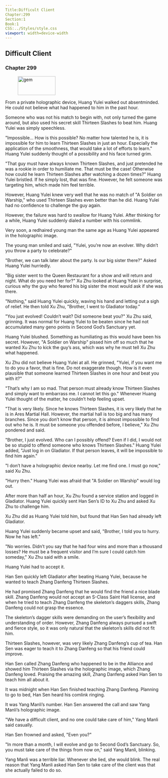 ```yaml
---
Title:Difficult Client 
Chapter:299 
Section:1 
Book:1 
CSS:../Styles/style.css 
viewport: width=device-width
---
```

  
## Difficult Client
### Chapter 299
  
<figure>
	<img src="../Images/gem.gif" alt="gem" id="gem" width="120" height="60" />
</figure>
  

  
From a private holographic device, Huang Yulei walked out absentminded. He could not believe what had happened to him in the past hour.

Someone who was not his match to begin with, not only turned the game around, but also used his secret skill Thirteen Slashes to beat him. Huang Yulei was simply speechless.

"Impossible… How is this possible? No matter how talented he is, it is impossible for him to learn Thirteen Slashes in just an hour. Especially the application of the smoothness, that would take a lot of efforts to learn." Huang Yulei suddenly thought of a possibility and his face turned grim.

"That guy must have always known Thirteen Slashes, and just pretended he was a rookie in order to humiliate me. That must be the case! Otherwise how could he learn Thirteen Slashes after watching a dozen times?" Huang Yulei bristled. If he simply lost, that was fine. However, he felt someone was targeting him, which made him feel terrible.

However, Huang Yulei knew very well that he was no match of "A Soldier on Warship," who used Thirteen Slashes even better than he did. Huang Yulei had no confidence to challenge the guy again.

However, the failure was hard to swallow for Huang Yulei. After thinking for a while, Huang Yulei suddenly dialed a number with his commlink.

Very soon, a redhaired young man the same age as Huang Yulei appeared in the holographic image.

The young man smiled and said, "Yulei, you’re now an evolver. Why didn’t you throw a party to celebrate?"

"Brother, we can talk later about the party. Is our big sister there?" Asked Huang Yulei hurriedly.

"Big sister went to the Queen Restaurant for a show and will return and night. What do you need her for?" Xu Zhu looked at Huang Yulei in surprise, curious why the guy who feared his big sister the most would ask if she was there.

"Nothing," said Huang Yulei quickly, waving his hand and letting out a sigh of relief. He then told Xu Zhu, "Brother, I went to Gladiator today."

"You just evolved! Couldn’t wait? Did someone beat you?" Xu Zhu said, grinning. It was normal for Huang Yulei to be beaten since he had not accumulated many geno points in Second God’s Sanctuary yet.

Huang Yulei blushed. Something as humiliating as this would have been his secret. However, "A Soldier on Warship" pissed him off so much that he wanted Xu Zhu to kick the guy’s ass, which was why he must tell Xu Zhu what happened.

Xu Zhu did not believe Huang Yulei at all. He grinned, "Yulei, if you want me to do you a favor, that is fine. Do not exaggerate though. How is it even plausible that someone learned Thirteen Slashes in one hour and beat you with it?"

"That’s why I am so mad. That person must already know Thirteen Slashes and simply want to embarrass me. I cannot let this go." Whenever Huang Yulei thought of the matter, he couldn’t help feeling upset.

"That is very likely. Since he knows Thirteen Slashes, it is very likely that he is in Ares Martial Hall. However, the martial hall is too big and has many branches. Since you don’t know that person, it is almost impossible to find out who he is. It must be someone you offended before, I believe," Xu Zhu pondered and said.

"Brother, I just evolved. Who can I possibly offend? Even if I did, I would not be so stupid to offend someone who knows Thirteen Slashes." Huang Yulei added, "Just log in on Gladiator. If that person leaves, it will be impossible to find him again."

"I don’t have a holographic device nearby. Let me find one. I must go now," said Xu Zhu.

"Hurry then." Huang Yulei was afraid that "A Soldier on Warship" would log out.

After more than half an hour, Xu Zhu found a service station and logged in Gladiator. Huang Yulei quickly sent Han Sen’s ID to Xu Zhu and asked Xu Zhu to challenge him.

Xu Zhu did as Huang Yulei told him, but found that Han Sen had already left Gladiator.

Huang Yulei suddenly became upset and said, "Brother, I told you to hurry. Now he has left."

"No worries. Didn’t you say that he had four wins and more than a thousand losses? He must be a frequent visitor and I’m sure I could catch him someday," Xu Zhu said with a smile.

Huang Yulei had to accept it.

Han Sen quickly left Gladiator after beating Huang Yulei, because he wanted to teach Zhang Danfeng Thirteen Slashes.

He had promised Zhang Danfeng that he would find the friend a nice blade skill. Zhang Danfeng would not accept an S-Class Saint Hall license, and when he tried to teach Zhang Danfeng the skeleton’s daggers skills, Zhang Danfeng could not grasp the essence.

The skeleton’s dagger skills were demanding on the user’s flexibility and understanding of order. However, Zhang Danfeng always pursued a swift and fierce style, so it was only natural that the skeleton’s skills did not fit him.

Thirteen Slashes, however, was very likely Zhang Danfeng’s cup of tea. Han Sen was eager to teach it to Zhang Danfeng so that his friend could improve.

Han Sen called Zhang Danfeng who happened to be in the Alliance and showed him Thirteen Slashes via the holographic image, which Zhang Danfeng loved. Praising the amazing skill, Zhang Danfeng asked Han Sen to teach him all about it.

It was midnight when Han Sen finished teaching Zhang Danfeng. Planning to go to bed, Han Sen heard his comlink ringing.

It was Yang Manli’s number. Han Sen answered the call and saw Yang Manli’s holographic image.

"We have a difficult client, and no one could take care of him," Yang Manli said casually.

Han Sen frowned and asked, "Even you?"

"In more than a month, I will evolve and go to Second God’s Sanctuary. So, you must take care of the things from now on," said Yang Manli, blinking.

Yang Manli was a terrible liar. Whenever she lied, she would blink. The real reason that Yang Manli asked Han Sen to take care of the client was that she actually failed to do so.